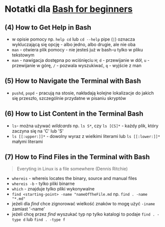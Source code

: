 # Notatki dla **[Bash for beginners](https://www.youtube.com/playlist?list=PLlrxD0HtieHh9ZhrnEbZKhzk0cetzuX7l)**

## (4) How to Get Help in Bash
- w opisie pomocy np. `help cd` lub `cd --help` pipe (`|`) oznacza wykluczającą się opcję - albo jedno, albo drugie, ale nie oba
- `man` - otwiera plik pomocy - nie jesteś już w bash-u tylko w pliku tekstowym
- `man` - nawigacja dostępna po wciśnięciu `H`; `d` - przewijanie w dół, `u` - przewijanie w górę, `/` - pozwala wyszukiwać, `q` - wyjście z man

## (5) How to Navigate the Terminal with Bash
- `pushd`, `popd` - pracują na stosie, nakładają kolejne lokalizacje do jakich się przeszło, szczególnie przydatne w pisaniu skryptów

## (6) How to List Content in the Terminal Bash
- `ls`- można używać _wildcards_ np. `ls S*`, czy `ls [CS]*` - każdy plik, który zaczyna się na 'C' lub 'S'
- `ls [[:upper:]]*` - dowolny wyraz z wielkimi literami lub `ls [[:lower:]]*` małymi literami

## (7) How to Find Files in the Terminal with Bash
> Everyting in Linux is a file somewhere (Dennis Ritchie)
- `whereis` - whereis locates the binary, source and manual files
- `whereis -b` - tylko pliki binarne
- `which` - znajduje tylko pliki wykonywalne
- `find <starting-point> -name "nameOfTheFile.md` np. `find . -name "*.md"`
- jeżeli dla _find_ chce zignorować wielkość znaków to mogę użyć `-iname` zamiast '-name'
- jeżeli chcę przez _find_ wyszukać typ np tylko katalogi to podaje `find . -type d` lub `find . -type f`

